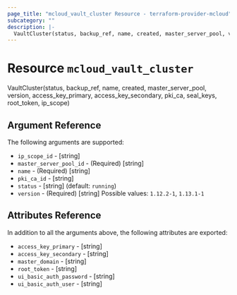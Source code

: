 ```yaml
---
page_title: "mcloud_vault_cluster Resource - terraform-provider-mcloud"
subcategory: ""
description: |-
  VaultCluster(status, backup_ref, name, created, master_server_pool, version, access_key_primary, access_key_secondary, pki_ca, seal_keys, root_token, ip_scope)
---
```


# Resource `mcloud_vault_cluster`

VaultCluster(status, backup_ref, name, created, master_server_pool, version, access_key_primary, access_key_secondary, pki_ca, seal_keys, root_token, ip_scope)



## Argument Reference

The following arguments are supported:

- `ip_scope_id` - [string]  
- `master_server_pool_id` - (Required) [string]  
- `name` - (Required) [string]  
- `pki_ca_id` - [string]  
- `status` - [string]   (default: `running`)
- `version` - (Required) [string] Possible values: `1.12.2-1`, `1.13.1-1` 

## Attributes Reference

In addition to all the arguments above, the following attributes are exported:

- `access_key_primary` - [string] 
- `access_key_secondary` - [string] 
- `master_domain` - [string] 
- `root_token` - [string] 
- `ui_basic_auth_password` - [string] 
- `ui_basic_auth_user` - [string] 